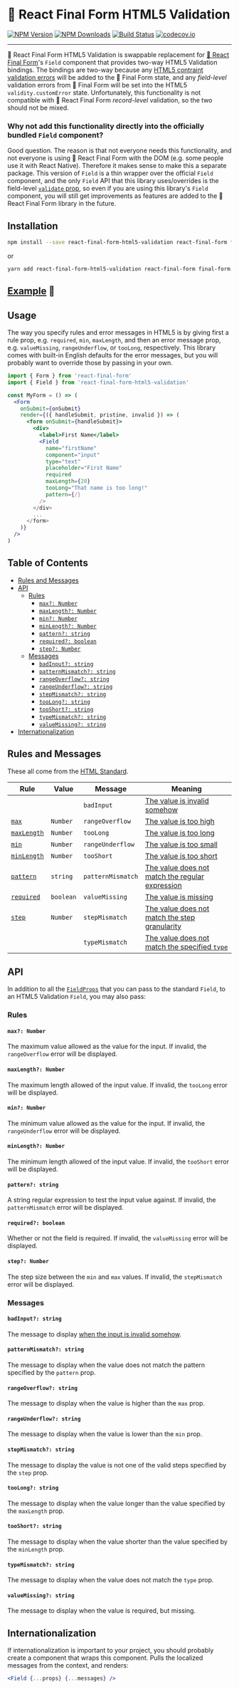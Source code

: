 # 🏁 React Final Form HTML5 Validation

[![NPM Version](https://img.shields.io/npm/v/react-final-form-html5-validation.svg?style=flat)](https://www.npmjs.com/package/react-final-form-html5-validation)
[![NPM Downloads](https://img.shields.io/npm/dm/react-final-form-html5-validation.svg?style=flat)](https://www.npmjs.com/package/react-final-form-html5-validation)
[![Build Status](https://travis-ci.org/final-form/react-final-form-html5-validation.svg?branch=master)](https://travis-ci.org/final-form/react-final-form-html5-validation)
[![codecov.io](https://codecov.io/gh/final-form/react-final-form-html5-validation/branch/master/graph/badge.svg)](https://codecov.io/gh/final-form/react-final-form-html5-validation)

---

🏁 React Final Form HTML5 Validation is swappable replacement for [🏁 React Final Form](https://github.com/final-form/react-final-form#-react-final-form)'s `Field` component that provides two-way HTML5 Validation bindings. The bindings are two-way because any [HTML5 contraint validation errors](https://html.spec.whatwg.org/multipage/form-control-infrastructure.html#the-constraint-validation-api) will be added to the 🏁 Final Form state, and any _field-level_ validation errors from 🏁 Final Form will be set into the HTML5 `validity.customError` state. Unfortunately, this functionality is not compatible with 🏁 React Final Form _record-level_ validation, so the two should not be mixed.

### Why not add this functionality directly into the officially bundled `Field` component?

Good question. The reason is that not everyone needs this functionality, and not everyone is using 🏁 React Final Form with the DOM (e.g. some people use it with React Native). Therefore it makes sense to make this a separate package. This version of `Field` is a thin wrapper over the official `Field` component, and the only `Field` API that this library uses/overrides is the field-level [`validate` prop](https://github.com/final-form/react-final-form#validate-value-any-allvalues-object--any), so even if you are using this library's `Field` component, you will still get improvements as features are added to the 🏁 React Final Form library in the future.

## Installation

```bash
npm install --save react-final-form-html5-validation react-final-form final-form
```

or

```bash
yarn add react-final-form-html5-validation react-final-form final-form
```

## [Example](https://codesandbox.io/s/14r018yjp4) 👀

## Usage

The way you specify rules and error messages in HTML5 is by giving first a rule prop, e.g. `required`, `min`, `maxLength`, and then an error message prop, e.g. `valueMissing`, `rangeUnderflow`, or `tooLong`, respectively. This library comes with built-in English defaults for the error messages, but you will probably want to override those by passing in your own.

```jsx
import { Form } from 'react-final-form'
import { Field } from 'react-final-form-html5-validation'

const MyForm = () => (
  <Form
    onSubmit={onSubmit}
    render={({ handleSubmit, pristine, invalid }) => (
      <form onSubmit={handleSubmit}>
        <div>
          <label>First Name</label>
          <Field
            name="firstName"
            component="input"
            type="text"
            placeholder="First Name"
            required
            maxLength={20}
            tooLong="That name is too long!"
            pattern={/}
          />
        </div>
        ...
      </form>
    )}
  />
)
```

## Table of Contents

<!-- START doctoc generated TOC please keep comment here to allow auto update -->

<!-- DON'T EDIT THIS SECTION, INSTEAD RE-RUN doctoc TO UPDATE -->

<!-- DON'T EDIT THIS SECTION, INSTEAD RE-RUN doctoc TO UPDATE -->

* [Rules and Messages](#rules-and-messages)
* [API](#api)
  * [Rules](#rules)
    * [`max?: Number`](#max-number)
    * [`maxLength?: Number`](#maxlength-number)
    * [`min?: Number`](#min-number)
    * [`minLength?: Number`](#minlength-number)
    * [`pattern?: string`](#pattern-string)
    * [`required?: boolean`](#required-boolean)
    * [`step?: Number`](#step-number)
  * [Messages](#messages)
    * [`badInput?: string`](#badinput-string)
    * [`patternMismatch?: string`](#patternmismatch-string)
    * [`rangeOverflow?: string`](#rangeoverflow-string)
    * [`rangeUnderflow?: string`](#rangeunderflow-string)
    * [`stepMismatch?: string`](#stepmismatch-string)
    * [`tooLong?: string`](#toolong-string)
    * [`tooShort?: string`](#tooshort-string)
    * [`typeMismatch?: string`](#typemismatch-string)
    * [`valueMissing?: string`](#valuemissing-string)
* [Internationalization](#internationalization)

<!-- END doctoc generated TOC please keep comment here to allow auto update -->

## Rules and Messages

These all come from the [HTML Standard](https://html.spec.whatwg.org/multipage/form-control-infrastructure.html#the-constraint-validation-api).

| Rule                                                                                                     | Value     | Message           | Meaning                                                                                                                                                      |
| -------------------------------------------------------------------------------------------------------- | --------- | ----------------- | ------------------------------------------------------------------------------------------------------------------------------------------------------------ |
|                                                                                                          |           | `badInput`        | [The value is invalid somehow](https://html.spec.whatwg.org/multipage/form-control-infrastructure.html#suffering-from-bad-input)                             |
| [`max`](https://html.spec.whatwg.org/multipage/input.html#attr-input-max)                                | `Number`  | `rangeOverflow`   | [The value is too high](https://html.spec.whatwg.org/multipage/form-control-infrastructure.html#suffering-from-an-overflow)                                  |
| [`maxLength`](https://html.spec.whatwg.org/multipage/form-control-infrastructure.html#attr-fe-maxlength) | `Number`  | `tooLong`         | [The value is too long](https://html.spec.whatwg.org/multipage/form-control-infrastructure.html#suffering-from-being-too-long)                               |
| [`min`](https://html.spec.whatwg.org/multipage/input.html#attr-input-min)                                | `Number`  | `rangeUnderflow`  | [The value is too small](https://html.spec.whatwg.org/multipage/form-control-infrastructure.html#suffering-from-an-underflow)                                |
| [`minLength`](https://html.spec.whatwg.org/multipage/form-control-infrastructure.html#attr-fe-minlength) | `Number`  | `tooShort`        | [The value is too short](https://html.spec.whatwg.org/multipage/form-control-infrastructure.html#suffering-from-being-too-short)                             |
| [`pattern`](https://html.spec.whatwg.org/multipage/input.html#attr-input-pattern)                        | `string`  | `patternMismatch` | [The value does not match the regular expression](https://html.spec.whatwg.org/multipage/form-control-infrastructure.html#suffering-from-a-pattern-mismatch) |
| [`required`](https://html.spec.whatwg.org/multipage/input.html#the-required-attribute)                   | `boolean` | `valueMissing`    | [The value is missing](https://html.spec.whatwg.org/multipage/form-control-infrastructure.html#suffering-from-being-missing)                                 |
| [`step`](https://html.spec.whatwg.org/multipage/input.html#attr-input-step)                              | `Number`  | `stepMismatch`    | [The value does not match the step granularity](https://html.spec.whatwg.org/multipage/form-control-infrastructure.html#suffering-from-a-step-mismatch)      |
|                                                                                                          |           | `typeMismatch`    | [The value does not match the specified `type`](https://html.spec.whatwg.org/multipage/form-control-infrastructure.html#suffering-from-a-type-mismatch)      |

## API

In addition to all the [`FieldProps`](https://github.com/final-form/react-final-form#fieldprops) that you can pass to the standard `Field`, to an HTML5 Validation `Field`, you may also pass:

### Rules

#### `max?: Number`

The maximum value allowed as the value for the input. If invalid, the `rangeOverflow` error will be displayed.

#### `maxLength?: Number`

The maximum length allowed of the input value. If invalid, the `tooLong` error will be displayed.

#### `min?: Number`

The minimum value allowed as the value for the input. If invalid, the `rangeUnderflow` error will be displayed.

#### `minLength?: Number`

The minimum length allowed of the input value. If invalid, the `tooShort` error will be displayed.

#### `pattern?: string`

A string regular expression to test the input value against. If invalid, the `patternMismatch` error will be displayed.

#### `required?: boolean`

Whether or not the field is required. If invalid, the `valueMissing` error will be displayed.

#### `step?: Number`

The step size between the `min` and `max` values. If invalid, the `stepMismatch` error will be displayed.

### Messages

#### `badInput?: string`

The message to display [when the input is invalid somehow](https://html.spec.whatwg.org/multipage/form-control-infrastructure.html#suffering-from-bad-input).

#### `patternMismatch?: string`

The message to display when the value does not match the pattern specified by the `pattern` prop.

#### `rangeOverflow?: string`

The message to display when the value is higher than the `max` prop.

#### `rangeUnderflow?: string`

The message to display when the value is lower than the `min` prop.

#### `stepMismatch?: string`

The message to display the value is not one of the valid steps specified by the `step` prop.

#### `tooLong?: string`

The message to display when the value longer than the value specified by the `maxLength` prop.

#### `tooShort?: string`

The message to display when the value shorter than the value specified by the `minLength` prop.

#### `typeMismatch?: string`

The message to display when the value does not match the `type` prop.

#### `valueMissing?: string`

The message to display when the value is required, but missing.

## Internationalization

If internationalization is important to your project, you should probably create a component that wraps this component. Pulls the localized messages from the context, and renders:

```jsx
<Field {...props} {...messages} />
```
